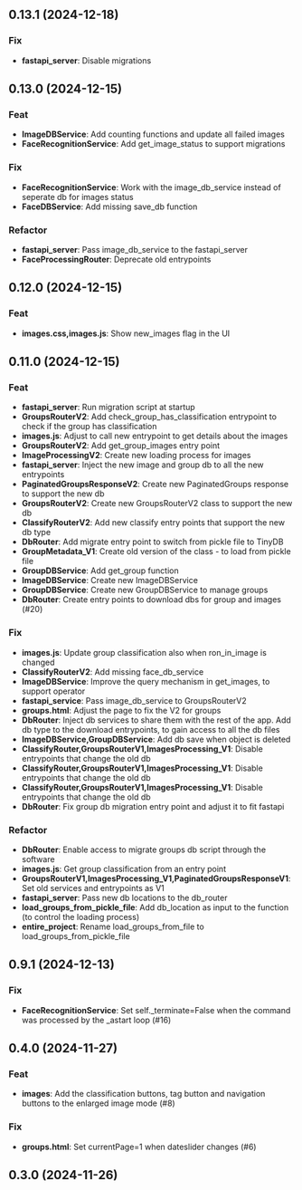 ## 0.13.1 (2024-12-18)

### Fix

- **fastapi_server**: Disable migrations

## 0.13.0 (2024-12-15)

### Feat

- **ImageDBService**: Add counting functions and update all failed images
- **FaceRecognitionService**: Add get_image_status to support migrations

### Fix

- **FaceRecognitionService**: Work with the image_db_service instead of seperate db for images status
- **FaceDBService**: Add missing save_db function

### Refactor

- **fastapi_server**: Pass image_db_service to the fastapi_server
- **FaceProcessingRouter**: Deprecate old entrypoints

## 0.12.0 (2024-12-15)

### Feat

- **images.css,images.js**: Show new_images flag in the UI

## 0.11.0 (2024-12-15)

### Feat

- **fastapi_server**: Run migration script at startup
- **GroupsRouterV2**: Add check_group_has_classification entrypoint to check if the group has classification
- **images.js**: Adjust to call new entrypoint to get details about the images
- **GroupsRouterV2**: Add get_group_images entry point
- **ImageProcessingV2**: Create new loading process for images
- **fastapi_server**: Inject the new image and group db to all the new entrypoints
- **PaginatedGroupsResponseV2**: Create new PaginatedGroups response to support the new db
- **GroupsRouterV2**: Create new GroupsRouterV2 class to support the new db
- **ClassifyRouterV2**: Add new classify entry points that support the new db type
- **DbRouter**: Add migrate entry point to switch from pickle file to TinyDB
- **GroupMetadata_V1**: Create old version of the class - to load from pickle file
- **GroupDBService**: Add get_group function
- **ImageDBService**: Create new ImageDBService
- **GroupDBService**: Create new GroupDBService to manage groups
- **DbRouter**: Create entry points to download dbs for group and images (#20)

### Fix

- **images.js**: Update group classification also when ron_in_image is changed
- **ClassifyRouterV2**: Add missing face_db_service
- **ImageDBService**: Improve the query mechanism in get_images, to support  operator
- **fastapi_service**: Pass image_db_service to GroupsRouterV2
- **groups.html**: Adjust the page to fix the V2 for groups
- **DbRouter**: Inject db services to share them with the rest of the app. Add db type to the download entrypoints, to gain access to all the db files
- **ImageDBService,GroupDBService**: Add db save when object is deleted
- **ClassifyRouter,GroupsRouterV1,ImagesProcessing_V1**: Disable entrypoints that change the old db
- **ClassifyRouter,GroupsRouterV1,ImagesProcessing_V1**: Disable entrypoints that change the old db
- **ClassifyRouter,GroupsRouterV1,ImagesProcessing_V1**: Disable entrypoints that change the old db
- **DbRouter**: Fix group db migration entry point and adjust it to fit fastapi

### Refactor

- **DbRouter**: Enable access to migrate groups db script through the software
- **images.js**: Get group classification from an entry point
- **GroupsRouterV1,ImagesProcessing_V1,PaginatedGroupsResponseV1**: Set old services and entrypoints as V1
- **fastapi_server**: Pass new db locations to the db_router
- **load_groups_from_pickle_file**: Add db_location as input to the function (to control the loading process)
- **entire_project**: Rename load_groups_from_file to load_groups_from_pickle_file

## 0.9.1 (2024-12-13)

### Fix

- **FaceRecognitionService**: Set self._terminate=False when the command was processed by the _astart loop (#16)

## 0.4.0 (2024-11-27)

### Feat

- **images**: Add the classification buttons, tag button and navigation buttons to the enlarged image mode (#8)

### Fix

- **groups.html**: Set currentPage=1 when dateslider changes (#6)

## 0.3.0 (2024-11-26)
